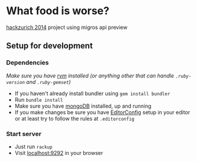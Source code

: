 # What food is worse?

[hackzurich 2014](http://hackzurich.com) project using migros api preview


## Setup for development

### Dependencies

_Make sure you have [rvm](https://rvm.io) installed
(or anything other that can handle `.ruby-version` and `.ruby-gemset`)_

* If you haven't already install bundler using `gem install bundler`
* Run `bundle install`
* Make sure you have [mongoDB](http://www.mongodb.org) installed, up and running
* If you make changes be sure you have [EditorConfig](http://editorconfig.org) setup in your editor
or at least try to follow the rules at `.editorconfig`

### Start server

* Just run `rackup`
* Visit [localhost:9292](http://localhost:9292) in your browser
